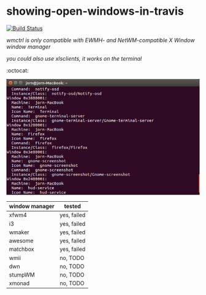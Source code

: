 # showing-open-windows-in-travis
[![Build Status](https://travis-ci.org/jorn600/showing-open-windows-in-travis.svg?branch=master)](https://travis-ci.org/jorn600/showing-open-windows-in-travis)

*wmctrl is only compatible with EWMH- and NetWM-compatible X Window window manager*

*you could also use xlsclients, it works on the terminal*

:octocat:

<img src="xlsclientsinterminal.png" alt="Terminal">


window manager | tested
---|---
xfwm4|yes, failed
i3|yes, failed
wmaker|yes, failed
awesome|yes, failed
matchbox|yes, failed
wmii|no, TODO
dwn|no, TODO
stumpWM|no, TODO
xmonad|no, TODO



